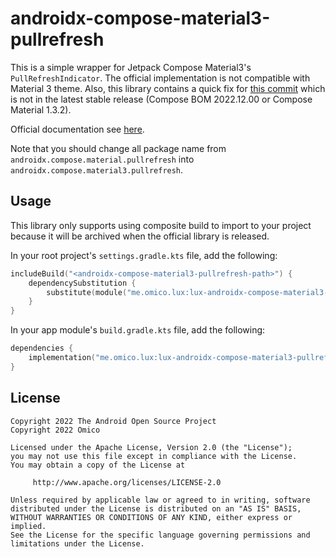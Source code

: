 # androidx-compose-material3-pullrefresh

This is a simple wrapper for Jetpack Compose Material3's `PullRefreshIndicator`. The official implementation is not compatible with Material 3 theme. Also, this library contains a quick fix for [this commit](https://github.com/androidx/androidx/commit/4e301885e5b470a41320fd3900764a2ba5738d53) which is not in the latest stable release (Compose BOM 2022.12.00 or Compose Material 1.3.2).

Official documentation
see [here](https://developer.android.com/reference/kotlin/androidx/compose/material/pullrefresh/package-summary#(androidx.compose.ui.Modifier).pullRefresh(androidx.compose.material.pullrefresh.PullRefreshState,kotlin.Boolean)).

Note that you should change all package name from `androidx.compose.material.pullrefresh` into `androidx.compose.material3.pullrefresh`.

## Usage

This library only supports using composite build to import to your project because it will be archived when the official library is released.

In your root project's `settings.gradle.kts` file, add the following:

```kotlin
includeBuild("<androidx-compose-material3-pullrefresh-path>") {
    dependencySubstitution {
        substitute(module("me.omico.lux:lux-androidx-compose-material3-pullrefresh")).using(project(":library"))
    }
}
```

In your app module's `build.gradle.kts` file, add the following:

```kotlin
dependencies {
    implementation("me.omico.lux:lux-androidx-compose-material3-pullrefresh")
}
```

## License

```text
Copyright 2022 The Android Open Source Project
Copyright 2022 Omico

Licensed under the Apache License, Version 2.0 (the "License");
you may not use this file except in compliance with the License.
You may obtain a copy of the License at

     http://www.apache.org/licenses/LICENSE-2.0

Unless required by applicable law or agreed to in writing, software
distributed under the License is distributed on an "AS IS" BASIS,
WITHOUT WARRANTIES OR CONDITIONS OF ANY KIND, either express or implied.
See the License for the specific language governing permissions and
limitations under the License.
```
